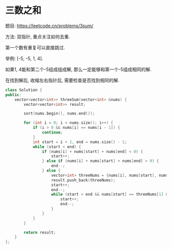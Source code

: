 # 三数之和

题目: https://leetcode.cn/problems/3sum/

方法: 双指针, 重点关注如何去重.

第一个数有重复可以直接跳过.

举例: [-5, -5, 1, 4].

如果1, 4能和第二个-5组成组成解, 那么一定能够和第一个-5组成相同的解.

在找到解后, 收缩左右指针后, 需要检查是否找到相同的解.

```cpp
class Solution {
public:
    vector<vector<int>> threeSum(vector<int> &nums) {
        vector<vector<int>> result;

        sort(nums.begin(), nums.end());

        for (int i = 0; i < nums.size(); i++) {
            if (i > 0 && nums[i] == nums[i - 1]) {
                continue;
            }
            int start = i + 1, end = nums.size() - 1;
            while (start < end) {
                if (nums[i] + nums[start] + nums[end] < 0) {
                    start++;
                } else if (nums[i] + nums[start] + nums[end] > 0) {
                    end--;
                } else {
                    vector<int> threeNums = {nums[i], nums[start], nums[end]};
                    result.push_back(threeNums);
                    start++;
                    end--;
                    while (start < end && nums[start] == threeNums[1] && nums[end] == threeNums[2]) {
                        start++;
                        end--;
                    }
                }
            }
        }

        return result;
    }
};
```